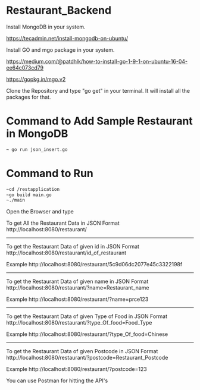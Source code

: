 # Restaurant_Backend
Install MongoDB in your system.

https://tecadmin.net/install-mongodb-on-ubuntu/


Install GO and mgo package in your system.

https://medium.com/@patdhlk/how-to-install-go-1-9-1-on-ubuntu-16-04-ee64c073cd79

https://gopkg.in/mgo.v2


Clone the Repository
and type "go get" in your terminal. It will install all the packages for that.

# Command to Add Sample Restaurant in MongoDB
```bash
~ go run json_insert.go
```

# Command to Run
```bash
~cd /restapplication
~go build main.go
~./main
```

Open the Browser and type

To get All the Restaurant Data in JSON Format
http://localhost:8080/restaurant/       

---------------------------------------------------------------
To get the Restaurant Data of given id  in JSON Format
http://localhost:8080/restaurant/id_of_restaurant       

Example 
http://localhost:8080/restaurant/5c9d06dc2077e45c3322198f

----------------------------------------------------------------
To get the Restaurant Data of given name in JSON Format
http://localhost:8080/restaurant/?name=Restaurant_name

Example
http://localhost:8080/restaurant/?name=prce123

----------------------------------------------------------------
To get the Restaurant Data of given Type of Food in JSON Format
http://localhost:8080/restaurant/?type_Of_food=Food_Type

Example
http://localhost:8080/restaurant/?type_Of_food=Chinese

----------------------------------------------------------------
To get the Restaurant Data of given Postcode in JSON Format
http://localhost:8080/restaurant/?postcode=Restaurant_Postcode

Example
http://localhost:8080/restaurant/?postcode=123

You can use Postman for hitting the API's
